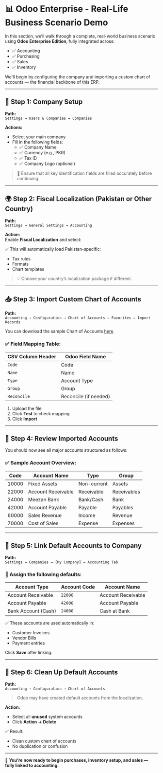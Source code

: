 # 📊 Odoo Enterprise - Real-Life Business Scenario Demo

In this section, we’ll walk through a complete, real-world business scenario using **Odoo Enterprise Edition**, fully integrated across:

- ✅ Accounting  
- ✅ Purchasing  
- ✅ Sales  
- ✅ Inventory  

We'll begin by configuring the company and importing a custom chart of accounts — the financial backbone of this ERP.

---

## 🏢 Step 1: Company Setup

**Path:**  
`Settings → Users & Companies → Companies`

**Actions:**
- Select your main company
- Fill in the following fields:
  - ✅ Company Name  
  - ✅ Currency (e.g., PKR)  
  - ✅ Tax ID  
  - ✅ Company Logo (optional)

> 📌 Ensure that all key identification fields are filled accurately before continuing.

---

## 🌍 Step 2: Fiscal Localization (Pakistan or Other Country)

**Path:**  
`Settings → General Settings → Accounting`

**Action:**  
Enable **Fiscal Localization** and select:


✅ This will automatically load Pakistan-specific:
- Tax rules
- Formats
- Chart templates

> 💡 Choose your country’s localization package if different.

---

## 📥 Step 3: Import Custom Chart of Accounts

**Path:**  
`Accounting → Configuration → Chart of Accounts → Favorites → Import Records`

You can download the sample Chart of Accounts [here](../major_chart_of_accounts.csv).

### ✅ Field Mapping Table:

| CSV Column Header | Odoo Field Name        |
|-------------------|------------------------|
| `Code`            | Code                   |
| `Name`            | Name                   |
| `Type`            | Account Type           |
| `Group`           | Group                  |
| `Reconcile`       | Reconcile (if needed)  |

1. Upload the file  
2. Click **Test** to check mapping  
3. Click **Import**

---

## 🧾 Step 4: Review Imported Accounts

You should now see all major accounts structured as follows:

### ✅ Sample Account Overview:

| Code   | Account Name       | Type             | Group        |
|--------|--------------------|------------------|--------------|
| 10000  | Fixed Assets       | Non-current      | Assets       |
| 22000  | Account Receivable | Receivable       | Receivables  |
| 24000  | Meezan Bank        | Bank/Cash        | Bank         |
| 42000  | Account Payable    | Payable          | Payables     |
| 60000  | Sales Revenue      | Income           | Revenue      |
| 70000  | Cost of Sales      | Expense          | Expenses     |

---

## 🔗 Step 5: Link Default Accounts to Company

**Path:**  
`Settings → Companies → [My Company] → Accounting Tab`

### 📌 Assign the following defaults:

| Account Type         | Account Code | Account Name       |
|----------------------|--------------|--------------------|
| Account Receivable   | `22000`      | Account Receivable |
| Account Payable      | `42000`      | Account Payable    |
| Bank Account (Cash)  | `24000`      | Cash at Bank       |

✅ These accounts are used automatically in:
- Customer Invoices  
- Vendor Bills  
- Payment entries

Click **Save** after linking.

---

## 🧹 Step 6: Clean Up Default Accounts

**Path:**  
`Accounting → Configuration → Chart of Accounts`

> Odoo may have created default accounts from the localization.

**Action:**
- Select all **unused** system accounts
- Click **Action → Delete**

✅ Result:
- Clean custom chart of accounts
- No duplication or confusion

---

🎯 **You're now ready to begin purchases, inventory setup, and sales — fully linked to accounting.**

